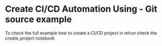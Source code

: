 # Create CI/CD Automation Using - Git source example
To check the full example how to create a CI/CD project in mlrun check the create_project notebook

